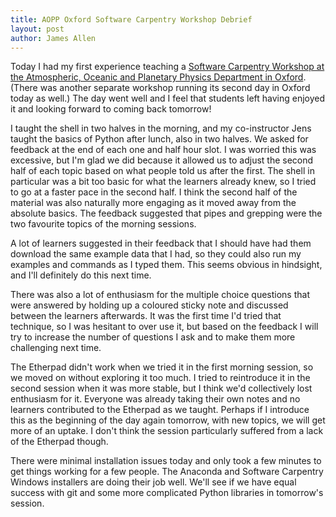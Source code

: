 ```yaml
---
title: AOPP Oxford Software Carpentry Workshop Debrief
layout: post
author: James Allen
---
```


Today I had my first experience teaching a [Software Carpentry Workshop at the Atmospheric, Oceanic and Planetary Physics Department in Oxford](http://jpallen.net/2015-01-14-oxford/). (There was another separate workshop running its second day in Oxford today as well.) The day went well and I feel that students left having enjoyed it and looking forward to coming back tomorrow!

I taught the shell in two halves in the morning, and my co-instructor Jens taught the basics of Python after lunch, also in two halves. We asked for feedback at the end of each one and half hour slot. I was worried this was excessive, but I'm glad we did because it allowed us to adjust the second half of each topic based on what people told us after the first. The shell in particular was a bit too basic for what the learners already knew, so I tried to go at a faster pace in the second half. I think the second half of the material was also naturally more engaging as it moved away from the absolute basics. The feedback suggested that pipes and grepping were the two favourite topics of the morning sessions.

A lot of learners suggested in their feedback that I should have had them download the same example data that I had, so they could also run my examples and commands as I typed them. This seems obvious in hindsight, and I'll definitely do this next time.

There was also a lot of enthusiasm for the multiple choice questions that were answered by holding up a coloured sticky note and discussed between the learners afterwards. It was the first time I'd tried that technique, so I was hesitant to over use it, but based on the feedback I will try to increase the number of questions I ask and to make them more challenging next time.

The Etherpad didn't work when we tried it in the first morning session, so we moved on without exploring it too much. I tried to reintroduce it in the second session when it was more stable, but I think we'd collectively lost enthusiasm for it. Everyone was already taking their own notes and no learners contributed to the Etherpad as we taught. Perhaps if I introduce this as the beginning of the day again tomorrow, with new topics, we will get more of an uptake. I don't think the session particularly suffered from a lack of the Etherpad though.

There were minimal installation issues today and only took a few minutes to get things working for a few people. The Anaconda and Software Carpentry Windows installers are doing their job well. We'll see if we have equal success with git and some more complicated Python libraries in tomorrow's session.
